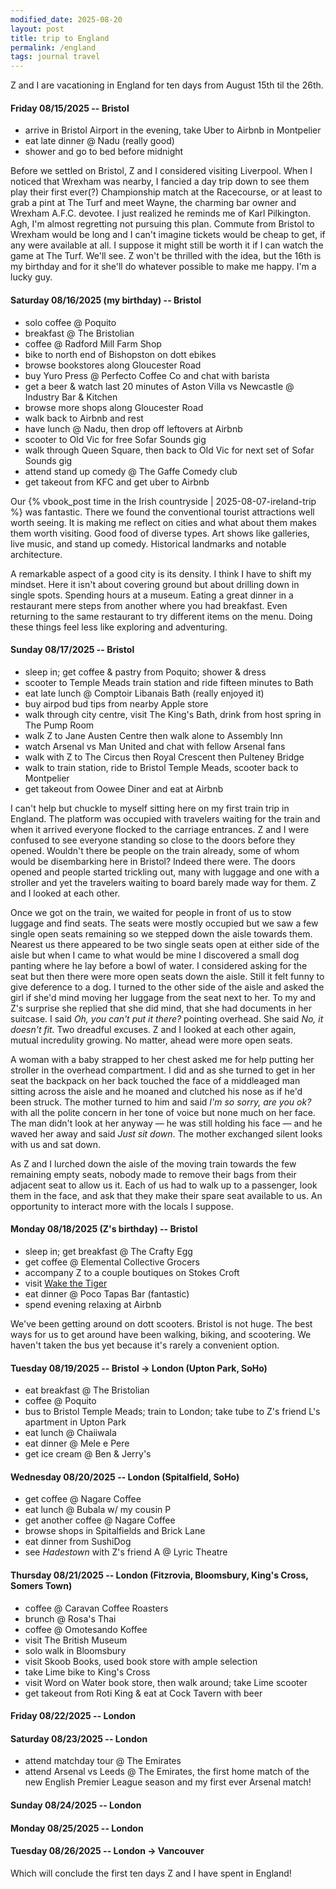 ```yaml
---
modified_date: 2025-08-20
layout: post
title: trip to England
permalink: /england
tags: journal travel
---
```


Z and I are vacationing in England for ten days from August 15th til the 26th.
<!--more-->

#### Friday 08/15/2025 -- Bristol

- arrive in Bristol Airport in the evening, take Uber to Airbnb in Montpelier
- eat late dinner @ Nadu (really good)
- shower and go to bed before midnight

Before we settled on Bristol, Z and I considered visiting Liverpool.
When I noticed that Wrexham was nearby, I fancied a day trip down to see them play their first ever(?) Championship match at the Racecourse, or at least to grab a pint at The Turf and meet Wayne, the charming bar owner and Wrexham A.F.C. devotee.
I just realized he reminds me of Karl Pilkington.
Agh, I'm almost regretting not pursuing this plan.
Commute from Bristol to Wrexham would be long and I can't imagine tickets would be cheap to get, if any were available at all.
I suppose it might still be worth it if I can watch the game at The Turf.
We'll see.
Z won't be thrilled with the idea, but the 16th is my birthday and for it she'll do whatever possible to make me happy.
I'm a lucky guy.

#### Saturday 08/16/2025 (my birthday) -- Bristol

- solo coffee @ Poquito
- breakfast @ The Bristolian
- coffee @ Radford Mill Farm Shop
- bike to north end of Bishopston on dott ebikes
- browse bookstores along Gloucester Road
- buy Yuro Press @ Perfecto Coffee Co and chat with barista
- get a beer & watch last 20 minutes of Aston Villa vs Newcastle @ Industry Bar & Kitchen
- browse more shops along Gloucester Road
- walk back to Airbnb and rest
- have lunch @ Nadu, then drop off leftovers at Airbnb
- scooter to Old Vic for free Sofar Sounds gig
- walk through Queen Square, then back to Old Vic for next set of Sofar Sounds gig
- attend stand up comedy @ The Gaffe Comedy club
- get takeout from KFC and get uber to Airbnb

Our {% vbook_post time in the Irish countryside | 2025-08-07-ireland-trip %} was fantastic.
There we found the conventional tourist attractions well worth seeing.
It is making me reflect on cities and what about them makes them worth visiting.
Good food of diverse types.
Art shows like galleries, live music, and stand up comedy.
Historical landmarks and notable architecture.

A remarkable aspect of a good city is its density.
I think I have to shift my mindset.
Here it isn't about covering ground but about drilling down in single spots.
Spending hours at a museum.
Eating a great dinner in a restaurant mere steps from another where you had breakfast.
Even returning to the same restaurant to try different items on the menu.
Doing these things feel less like exploring and adventuring.

#### Sunday 08/17/2025 -- Bristol

- sleep in; get coffee & pastry from Poquito; shower & dress
- scooter to Temple Meads train station and ride fifteen minutes to Bath
- eat late lunch @ Comptoir Libanais Bath (really enjoyed it)
- buy airpod bud tips from nearby Apple store
- walk through city centre, visit The King's Bath, drink from host spring in The Pump Room
- walk Z to Jane Austen Centre then walk alone to Assembly Inn
- watch Arsenal vs Man United and chat with fellow Arsenal fans
- walk with Z to The Circus then Royal Crescent then Pulteney Bridge
- walk to train station, ride to Bristol Temple Meads, scooter back to Montpelier
- get takeout from Oowee Diner and eat at Airbnb

I can't help but chuckle to myself sitting here on my first train trip in England.
The platform was occupied with travelers waiting for the train and when it arrived everyone flocked to the carriage entrances.
Z and I were confused to see everyone standing so close to the doors before they opened.
Wouldn't there be people on the train already, some of whom would be disembarking here in Bristol?
Indeed there were.
The doors opened and people started trickling out, many with luggage and one with a stroller and yet the travelers waiting to board barely made way for them.
Z and I looked at each other.

Once we got on the train, we waited for people in front of us to stow luggage and find seats.
The seats were mostly occupied but we saw a few single open seats remaining so we stepped down the aisle towards them.
Nearest us there appeared to be two single seats open at either side of the aisle but when I came to what would be mine I discovered a small dog panting where he lay before a bowl of water.
I considered asking for the seat but then there were more open seats down the aisle.
Still it felt funny to give deference to a dog.
I turned to the other side of the aisle and asked the girl if she'd mind moving her luggage from the seat next to her.
To my and Z's surprise she replied that she did mind, that she had documents in her suitcase.
I said _Oh, you can't put it there?_ pointing overhead.
She said _No, it doesn't fit._
Two dreadful excuses.
Z and I looked at each other again, mutual incredulity growing.
No matter, ahead were more open seats.

A woman with a baby strapped to her chest asked me for help putting her stroller in the overhead compartment.
I did and as she turned to get in her seat the backpack on her back touched the face of a middleaged man sitting across the aisle and he moaned and clutched his nose as if he'd been struck.
The mother turned to him and said _I'm so sorry, are you ok?_ with all the polite concern in her tone of voice but none much on her face.
The man didn't look at her anyway — he was still holding his face — and he waved her away and said _Just sit down_.
The mother exchanged silent looks with us and sat down.

As Z and I lurched down the aisle of the moving train towards the few remaining empty seats, nobody made to remove their bags from their adjacent seat to allow us it.
Each of us had to walk up to a passenger, look them in the face, and ask that they make their spare seat available to us.
An opportunity to interact more with the locals I suppose.

#### Monday 08/18/2025 (Z's birthday) -- Bristol

- sleep in; get breakfast @ The Crafty Egg
- get coffee @ Elemental Collective Grocers
- accompany Z to a couple boutiques on Stokes Croft
- visit [Wake the Tiger](https://www.wakethetiger.com/)
- eat dinner @ Poco Tapas Bar (fantastic)
- spend evening relaxing at Airbnb

We've been getting around on dott scooters.
Bristol is not huge.
The best ways for us to get around have been walking, biking, and scootering.
We haven't taken the bus yet because it's rarely a convenient option.

#### Tuesday 08/19/2025 -- Bristol -> London (Upton Park, SoHo)

- eat breakfast @ The Bristolian
- coffee @ Poquito
- bus to Bristol Temple Meads; train to London; take tube to Z's friend L's apartment in Upton Park
- eat lunch @ Chaiiwala
- eat dinner @ Mele e Pere
- get ice cream @ Ben & Jerry's

#### Wednesday 08/20/2025 -- London (Spitalfield, SoHo)

- get coffee @ Nagare Coffee
- eat lunch @ Bubala w/ my cousin P
- get another coffee @ Nagare Coffee
- browse shops in Spitalfields and Brick Lane
- eat dinner from SushiDog
- see _Hadestown_ with Z's friend A @ Lyric Theatre

#### Thursday 08/21/2025 -- London (Fitzrovia, Bloomsbury, King's Cross, Somers Town)

- coffee @ Caravan Coffee Roasters
- brunch @ Rosa's Thai
- coffee @ Omotesando Koffee
- visit The British Museum
- solo walk in Bloomsbury
- visit Skoob Books, used book store with ample selection
- take Lime bike to King's Cross
- visit Word on Water book store, then walk around; take Lime scooter
- get takeout from Roti King & eat at Cock Tavern with beer

#### Friday 08/22/2025 -- London

#### Saturday 08/23/2025 -- London

- attend matchday tour @ The Emirates
- attend Arsenal vs Leeds @ The Emirates, the first home match of the new English Premier League season and my first ever Arsenal match!

#### Sunday 08/24/2025 -- London

#### Monday 08/25/2025 -- London

#### Tuesday 08/26/2025 -- London -> Vancouver

Which will conclude the first ten days Z and I have spent in England!
